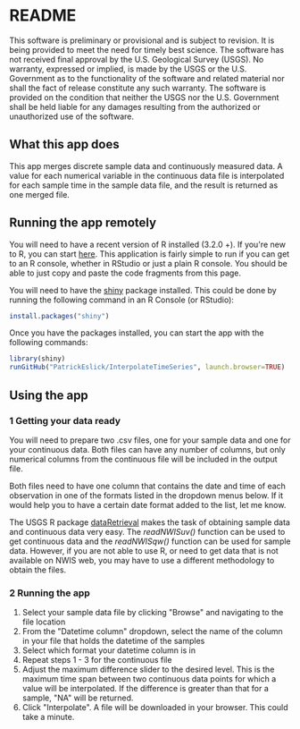 README
================

This software is preliminary or provisional and is subject to revision. It is being provided to meet the need for timely best science. The software has not received final approval by the U.S. Geological Survey (USGS). No warranty, expressed or implied, is made by the USGS or the U.S. Government as to the functionality of the software and related material nor shall the fact of release constitute any such warranty. The software is provided on the condition that neither the USGS nor the U.S. Government shall be held liable for any damages resulting from the authorized or unauthorized use of the software.

What this app does
------------------

This app merges discrete sample data and continuously measured data. A value for each numerical variable in the continuous data file is interpolated for each sample time in the sample data file, and the result is returned as one merged file.

Running the app remotely
------------------------

You will need to have a recent version of R installed (3.2.0 +). If you're new to R, you can start [here](https://owi.usgs.gov/R/). This application is fairly simple to run if you can get to an R console, whether in RStudio or just a plain R console. You should be able to just copy and paste the code fragments from this page.

You will need to have the [shiny](https://github.com/rstudio/shiny) package installed. This could be done by running the following command in an R Console (or RStudio):

``` r
install.packages("shiny")
```

Once you have the packages installed, you can start the app with the following commands:

``` r
library(shiny)
runGitHub("PatrickEslick/InterpolateTimeSeries", launch.browser=TRUE)
```

Using the app
-------------

### 1 Getting your data ready

You will need to prepare two .csv files, one for your sample data and one for your continuous data. Both files can have any number of columns, but only numerical columns from the continuous file will be included in the output file.

Both files need to have one column that contains the date and time of each observation in one of the formats listed in the dropdown menus below. If it would help you to have a certain date format added to the list, let me know.

The USGS R package [dataRetrieval](http://usgs-r.github.io/dataRetrieval/) makes the task of obtaining sample data and continuous data very easy. The *readNWISuv()* function can be used to get continuous data and the *readNWISqw()* function can be used for sample data. However, if you are not able to use R, or need to get data that is not available on NWIS web, you may have to use a different methodology to obtain the files.

### 2 Running the app

1.  Select your sample data file by clicking "Browse" and navigating to the file location
2.  From the "Datetime column" dropdown, select the name of the column in your file that holds the datetime of the samples
3.  Select which format your datetime column is in
4.  Repeat steps 1 - 3 for the continuous file
5.  Adjust the maximum difference slider to the desired level. This is the maximum time span between two continuous data points for which a value will be interpolated. If the difference is greater than that for a sample, "NA" will be returned.
6.  Click "Interpolate". A file will be downloaded in your browser. This could take a minute.
